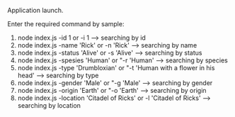 Application launch.

Enter the required command by sample:
1. node index.js -id 1 or -i 1 --> searching by id
2. node index.js -name 'Rick' or -n 'Rick' --> searching by name
3. node index.js -status 'Alive' or -s 'Alive' --> searching by status
4. node index.js -spesies 'Human' or "-r 'Human' --> searching by species
5. node index.js -type 'Drumbloxian' or "-t 'Human with a flower in his head' --> searching by type
6. node index.js -gender 'Male' or "-g 'Male' --> searching by gender
7. node index.js -origin 'Earth' or "-o 'Earth' --> searching by origin
8. node index.js -location 'Citadel of Ricks' or -l 'Citadel of Ricks' --> searching by location